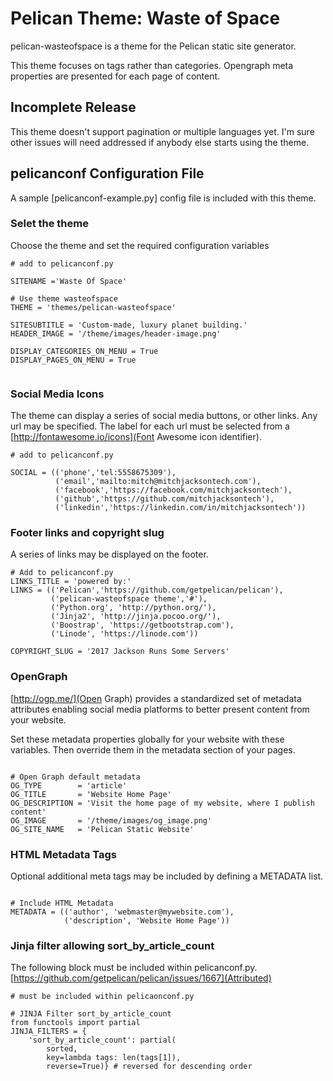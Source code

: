 # Pelican Theme: Waste of Space

pelican-wasteofspace is a theme for the Pelican static site generator.

This theme focuses on tags rather than categories.  Opengraph
meta properties are presented for each page of content.

## Incomplete Release
This theme doesn't support pagination or multiple languages yet.
I'm sure other issues will need addressed if anybody else starts
using the theme.

## pelicanconf Configuration File
A sample [pelicanconf-example.py] config file is included with this theme.

### Selet the theme
Choose the theme and set the required configuration variables

``` python3
# add to pelicanconf.py

SITENAME ='Waste Of Space'

# Use theme wasteofspace
THEME = 'themes/pelican-wasteofspace'

SITESUBTITLE = 'Custom-made, luxury planet building.'
HEADER_IMAGE = '/theme/images/header-image.png'

DISPLAY_CATEGORIES_ON_MENU = True
DISPLAY_PAGES_ON_MENU = True


```

### Social Media Icons
The theme can display a series of social media buttons, or other links.
Any url may be specified.  The label for each url must be selected from
a [http://fontawesome.io/icons](Font Awesome icon identifier).

``` python3
# add to pelicanconf.py

SOCIAL = (('phone','tel:5558675309'),
          ('email','mailto:mitch@mitchjacksontech.com'),
          ('facebook','https://facebook.com/mitchjacksontech'),
          ('github','https://github.com/mitchjacksontech'),
          ('linkedin','https://linkedin.com/in/mitchjacksontech'))

```

### Footer links and copyright slug
A series of links may be displayed on the footer.

``` python3
# Add to pelicanconf.py
LINKS_TITLE = 'powered by:'
LINKS = (('Pelican','https://github.com/getpelican/pelican'),
         ('pelican-wasteofspace theme','#'),
         ('Python.org', 'http://python.org/'),
         ('Jinja2', 'http://jinja.pocoo.org/'),
         ('Boostrap', 'https://getbootstrap.com'),
         ('Linode', 'https://linode.com'))

COPYRIGHT_SLUG = '2017 Jackson Runs Some Servers'

```


### OpenGraph
[http://ogp.me/](Open Graph) provides a standardized set of metadata
attributes enabling social media platforms to better present content
from your website.

Set these metadata properties globally for your website with these
variables.  Then override them in the metadata section of your pages.

``` python3

# Open Graph default metadata
OG_TYPE        = 'article'
OG_TITLE       = 'Website Home Page'
OG_DESCRIPTION = 'Visit the home page of my website, where I publish content'
OG_IMAGE       = '/theme/images/og_image.png'
OG_SITE_NAME   = 'Pelican Static Website'

```

### HTML Metadata Tags
Optional additional meta tags may be included by defining a METADATA list.

``` python3

# Include HTML Metadata
METADATA = (('author', 'webmaster@mywebsite.com'),
            ('description', 'Website Home Page'))

```


### Jinja filter allowing sort_by_article_count
The following block must be included within pelicanconf.py.
[https://github.com/getpelican/pelican/issues/1667](Attributed)

``` python3
# must be included within pelicaonconf.py

# JINJA Filter sort_by_article_count
from functools import partial
JINJA_FILTERS = {
    'sort_by_article_count': partial(
        sorted,
        key=lambda tags: len(tags[1]),
        reverse=True)} # reversed for descending order


```
